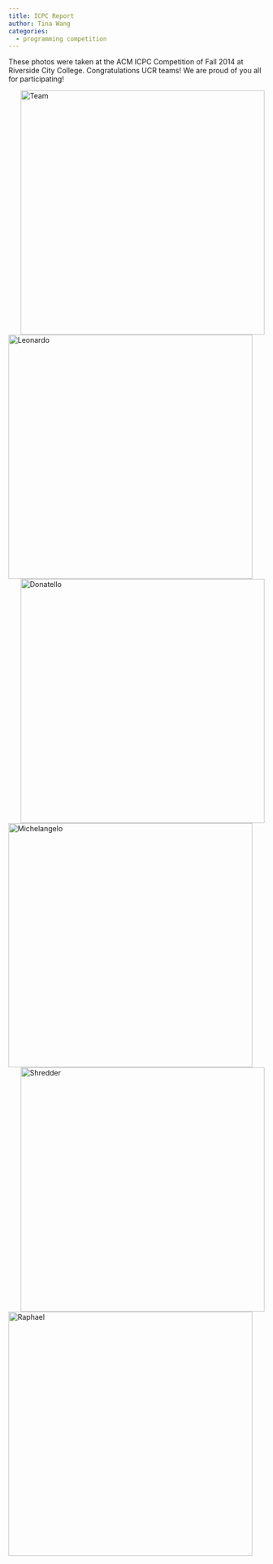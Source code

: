 ```yaml
---
title: ICPC Report
author: Tina Wang
categories:
  - programming competition 
---
```


These photos were taken at the ACM ICPC Competition of Fall 2014 at Riverside City College. Congratulations UCR teams! We are proud of you all for participating!

<img style="float:right" src="{{ site.url }}/img/posts/ICPC2014/team.jpg" alt="Team" height="480" width="480"> 
<img src="{{ site.url }}/img/posts/ICPC2014/leonardo.jpg" alt="Leonardo" height="480" width="480"> 
<img style="float:right" src="{{ site.url }}/img/posts/ICPC2014/donatello.jpg" alt="Donatello" height="480" width="480"> 
<img src="{{ site.url }}/img/posts/ICPC2014/michelangelo.jpg" alt="Michelangelo" height="480" width="480"> 
<img style="float:right" src="{{ site.url }}/img/posts/ICPC2014/shredder.jpg" alt="Shredder" height="480" width="480"> 
<img src="{{ site.url }}/img/posts/ICPC2014/raphael.jpg" alt="Raphael" height="480" width="480"> 


